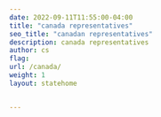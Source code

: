 ```yaml
---
date: 2022-09-11T11:55:00-04:00
title: "canada representatives"
seo_title: "canadan representatives"
description: canada representatives
author: cs
flag: 
url: /canada/
weight: 1
layout: statehome


---
```

